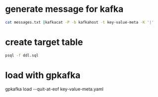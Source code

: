 # generate message for kafka
```bash
cat messages.txt |kafkacat -P -b kafkahost -t key-value-meta -K '|'
```

# create target table
```bash
psql -f ddl.sql
```

# load with gpkafka
gpkafka load --quit-at-eof key-value-meta.yaml
